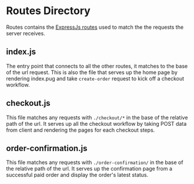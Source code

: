 # Routes Directory

Routes contains the [ExpressJs routes](https://expressjs.com/en/guide/routing.html) used to match the the requests the server receives.

## index.js

The entry point that connects to all the other routes, it matches to the base of the url request.
This is also the file that serves up the home page by rendering index.pug and take `create-order` request
to kick off a checkout workflow.

## checkout.js

This file matches any requests with `./checkout/*` in the base of the relative path of the url.
It serves up all the checkout workflow by taking POST data from client and rendering the pages for
each checkout steps.

## order-confirmation.js

This file matches any requests with `./order-confirmation/` in the base of the relative path of the url.
It serves up the confirmation page from a successful paid order and display the order's latest status.
